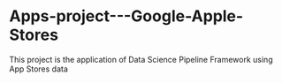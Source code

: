 # Apps-project---Google-Apple-Stores
This project is the application of Data Science Pipeline Framework using App Stores data 
